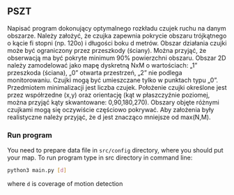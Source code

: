 ## PSZT

Napisać program dokonujący optymalnego rozkładu czujek ruchu na danym obszarze. Należy
założyć, że czujka zapewnia pokrycie obszaru trójkątnego o kącie fi stopni (np. 120o) i długości boku d metrów. Obszar działania czujki może być ograniczony przez przeszkody
(ściany). Można przyjąć, że obserwacją ma być pokryte minimum 90% powierzchni obszaru.
Obszar 2D należy zamodelować jako mapę dyskretną NxM o wartościach: „1” przeszkoda
(ściana), „0” otwarta przestrzeń, „2” nie podlega monitorowaniu. Czujki mogą być
umieszczane tylko w punktach typu „0”. Przedmiotem minimalizacji jest liczba czujek.
Położenie czujki określone jest przez współrzedne (x,y) oraz orientację (kąt w płaszczyźnie
poziomej, można przyjąć kąty skwantowane: 0,90,180,270). Obszary objęte różnymi
czujkami mogą się oczywiście częściowo pokrywać. Aby założenia były realistyczne należy
przyjąć, że d jest znacząco mniejsze od max(N,M).

### Run program
You need to prepare data file in `src/config` directory, where you should put your map. To run program type in src directory in command line:

```bash
python3 main.py [d]
```
where `d` is coverage of motion detection
